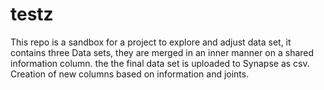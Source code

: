 # testz
This repo is a sandbox for a project to explore and adjust data set,
it contains three Data sets, they are merged in an inner manner
on a shared information column.
the the final data set is uploaded to Synapse as csv.
Creation of new columns based on information and joints.

